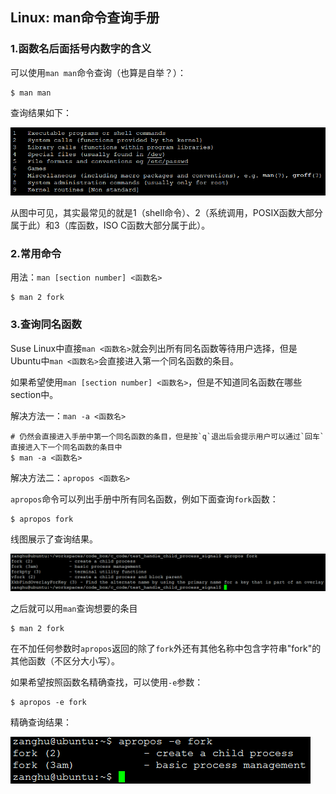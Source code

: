 ## Linux: man命令查询手册

### 1.函数名后面括号内数字的含义

可以使用`man man`命令查询（也算是自举？）：

```shell
$ man man
```

查询结果如下：

![](/assets/lin026_001.PNG)

从图中可见，其实最常见的就是1（shell命令）、2（系统调用，POSIX函数大部分属于此）和3（库函数，ISO C函数大部分属于此）。

### 2.常用命令

用法：`man [section number] <函数名>`

```shell
$ man 2 fork
```

### 3.查询同名函数

Suse Linux中直接`man <函数名>`就会列出所有同名函数等待用户选择，但是Ubuntu中`man <函数名>`会直接进入第一个同名函数的条目。

如果希望使用`man [section number] <函数名>`，但是不知道同名函数在哪些section中。

解决方法一：`man -a <函数名>`

```
# 仍然会直接进入手册中第一个同名函数的条目，但是按`q`退出后会提示用户可以通过`回车`直接进入下一个同名函数的条目中
$ man -a <函数名>
```

解决方法二：`apropos <函数名>`

`apropos`命令可以列出手册中所有同名函数，例如下面查询`fork`函数：

```shell
$ apropos fork
```

线图展示了查询结果。

![](/assets/lin026_002.PNG)

之后就可以用`man`查询想要的条目

```shell
$ man 2 fork
```

在不加任何参数时`apropos`返回的除了`fork`外还有其他名称中包含字符串"fork"的其他函数（不区分大小写）。

如果希望按照函数名精确查找，可以使用`-e`参数：

```shell
$ apropos -e fork
```

精确查询结果：

![](/assets/lin026_003.PNG)

